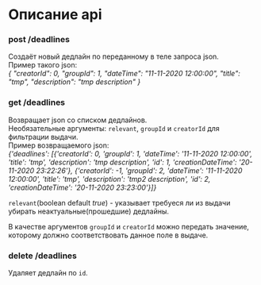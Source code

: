 # Описание api

### post /deadlines
Создаёт новый дедлайн по переданному в теле запроса json.  
Пример такого json:  
_{ "creatorId": 0, "groupId": 1, "dateTime": "11-11-2020 12:00:00", "title": "tmp", "description": "tmp description" }_


### get /deadlines
Возвращает json со списком дедлайнов.  
Необязательные аргументы: `relevant`, `groupId` и `creatorId` для фильтрации выдачи.  
Пример возвращаемого json:  
_{'deadlines': \[{'creatorId': 0, 'groupId': 1, 'dateTime': '11-11-2020 12:00:00', 'title': 'tmp', 'description': 'tmp description', 'id': 1, 'creationDateTime': '20-11-2020 23:22:26'}, {'creatorId': -1, 'groupId': 2, 'dateTime': '11-11-2020 12:00:00', 'title': 'tmp', 'description': 'tmp2 description', 'id': 2, 'creationDateTime': '20-11-2020 23:23:00'}]}_

`relevant`(boolean default _true_) - указывает требуеся ли из выдачи убирать неактуальные(прошедшие) дедлайны.

В качестве аргументов `groupId` и `creatorId` можно передать значение, которому должно соответствовать данное поле в выдаче.


### delete /deadlines
Удаляет дедлайн по `id`.
